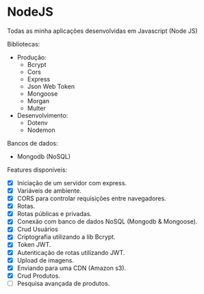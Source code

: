 # NodeJS
Todas as minha aplicações desenvolvidas em Javascript (Node JS)

Bibliotecas:
- Produção:
    - Bcrypt
    - Cors
    - Express
    - Json Web Token
    - Mongoose
    - Morgan
    - Multer
- Desenvolvimento:
    - Dotenv
    - Nodemon

Bancos de dados:
- Mongodb (NoSQL)

Features disponíveis:

- [X] Iniciação de um servidor com express.
- [X] Variáveis de ambiente.
- [X] CORS para controlar requisições entre navegadores.
- [X] Rotas.
- [X] Rotas públicas e privadas.
- [X] Conexão com banco de dados NoSQL (Mongodb & Mongoose).
- [X] Crud Usuários
- [X] Criptografia utilizando a lib Bcrypt.
- [X] Token JWT.
- [X] Autenticação de rotas utilizando JWT.
- [X] Upload de imagens.
- [X] Enviando para uma CDN (Amazon s3).
- [X] Crud Produtos.
- [ ] Pesquisa avançada de produtos.